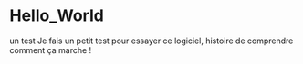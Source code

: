 # Hello_World
un test
Je fais un petit test pour essayer ce logiciel, histoire de comprendre comment ça marche !

